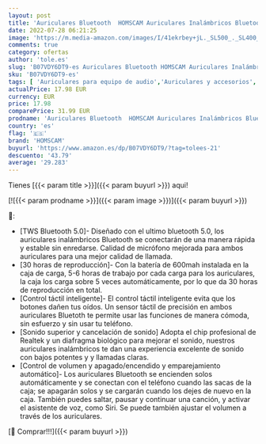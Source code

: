 ```yaml
---
layout: post
title: 'Auriculares Bluetooth  HOMSCAM Auriculares Inalámbricos Bluetooth 5.0 IPX5 Impermeable QCY HiFi Mini Twins Estéreo In-Ear Bluetooth con Caja de Carga Portátil para iPhone y Android con Micrófonos'
date: 2022-07-28 06:21:25
image: 'https://m.media-amazon.com/images/I/41ekrbey+jL._SL500_._SL400_.jpg'
comments: true
category: ofertas
author: 'tole.es'
slug: 'B07VDY6DT9-es Auriculares Bluetooth HOMSCAM Auriculares Inalámbricos...'
sku: 'B07VDY6DT9-es'
tags: [ 'Auriculares para equipo de audio','Auriculares y accesorios','Electrónica','homscam','iphone','🇪🇸', ]
actualPrice: 17.98 EUR
currency: EUR
price: 17.98
comparePrice: 31.99 EUR
prodname: 'Auriculares Bluetooth  HOMSCAM Auriculares Inalámbricos Bluetooth 5.0 IPX5 Impermeable QCY HiFi Mini Twins Estéreo In-Ear Bluetooth con Caja de Carga Portátil para iPhone y Android con Micrófonos'
country: 'es'
flag: '🇪🇸'
brand: 'HOMSCAM'
buyurl: 'https://www.amazon.es/dp/B07VDY6DT9/?tag=tolees-21'
descuento: '43.79'
average: '29.283'
---
```


Tienes [{{< param title >}}]({{< param buyurl >}}) aqui!

[![{{< param prodname >}}]({{< param image >}})]({{< param buyurl >}})

🔎:

- [TWS Bluetooth 5.0]- Diseñado con el ultimo bluetooth 5.0, los auriculares inalámbricos Bluetooth se conectarán de una manera rápida y estable sin enredarse. Calidad de micrófono mejorada para ambos auriculares para una mejor calidad de llamada.
- [30 horas de reproducción]- Con la batería de 600mah instalada en la caja de carga, 5-6 horas de trabajo por cada carga para los auriculares, la caja los carga sobre 5 veces automáticamente, por lo que da 30 horas de reproducción en total.
- [Control táctil inteligente]- El control táctil inteligente evita que los botones dañen tus oídos. Un sensor táctil de precisión en ambos auriculares Bluetoth te permite usar las funciones de manera cómoda, sin esfuerzo y sin usar tu teléfono.
- [Sonido superior y cancelación de sonido] Adopta el chip profesional de Realtek y un diafragma biológico para mejorar el sonido, nuestros auriculares inalámbricos te dan una experiencia excelente de sonido con bajos potentes y y llamadas claras.
- [Control de volumen y apagado/encendido y emparejamiento automático]- Los auriculares Bluetooth se encienden solos automáticamente y se conectan con el teléfono cuando las sacas de la caja; se apagarán solos y se cargarán cuando los dejes de nuevo en la caja. También puedes saltar, pausar y continuar una canción, y activar el asistente de voz, como Siri. Se puede también ajustar el volumen a través de los auriculares.

[🛒 Comprar!!!]({{< param buyurl >}})
